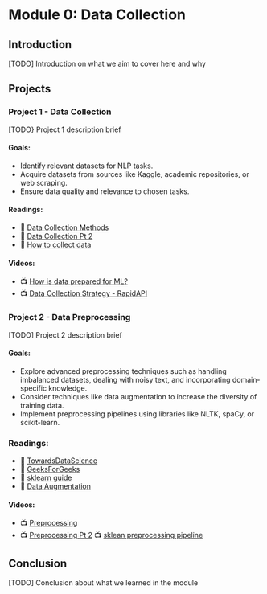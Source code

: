 # Module 0: Data Collection

## Introduction

[TODO] Introduction on what we aim to cover here and why

## Projects

### Project 1 - Data Collection

[TODO} Project 1 description brief

#### Goals: 

- Identify relevant datasets for NLP tasks.
- Acquire datasets from sources like Kaggle, academic repositories, or web scraping.
- Ensure data quality and relevance to chosen tasks.

#### Readings:
- 📖 [Data Collection Methods](https://labelyourdata.com/articles/data-collection-methods-AI)
- 📖 [Data Collection Pt 2](https://www.altexsoft.com/blog/data-collection-machine-learning/)
- 📖 [How to collect data](https://medium.com/codex/how-to-collect-data-for-a-machine-learning-model-2b152752a15b)

#### Videos:
- 📺 [How is data prepared for ML?](https://www.youtube.com/watch?v=P8ERBy91Y90)
- 📺 [Data Collection Strategy - RapidAPI](https://www.youtube.com/watch?v=G7W1LzhbfGE)


### Project 2 - Data Preprocessing

[TODO] Project 2 description brief

#### Goals: 

- Explore advanced preprocessing techniques such as handling imbalanced datasets, dealing with noisy text, and incorporating domain-specific knowledge.
- Consider techniques like data augmentation to increase the diversity of training data.
- Implement preprocessing pipelines using libraries like NLTK, spaCy, or scikit-learn.

### Readings:
- 📖 [TowardsDataScience](https://towardsdatascience.com/introduction-to-data-preprocessing-in-machine-learning-a9fa83a5dc9d)
- 📖 [GeeksForGeeks](https://www.geeksforgeeks.org/data-preprocessing-machine-learning-python/)
- 📖 [sklearn guide](https://towardsdatascience.com/preprocessing-with-sklearn-a-complete-and-comprehensive-guide-670cb98fcfb9)
- 📖 [Data Augmentation](https://www.datacamp.com/tutorial/complete-guide-data-augmentation)

#### Videos:
- 📺 [Preprocessing](https://www.youtube.com/watch?v=4i9aiTjjxHY)
- 📺 [Preprocessing Pt 2](https://www.youtube.com/watch?v=h1BnRBzYjYY)
📺 [sklean preprocessing pipeline](https://www.youtube.com/watch?v=ZddUwo4R5ug)

## Conclusion

[TODO] Conclusion about what we learned in the module
